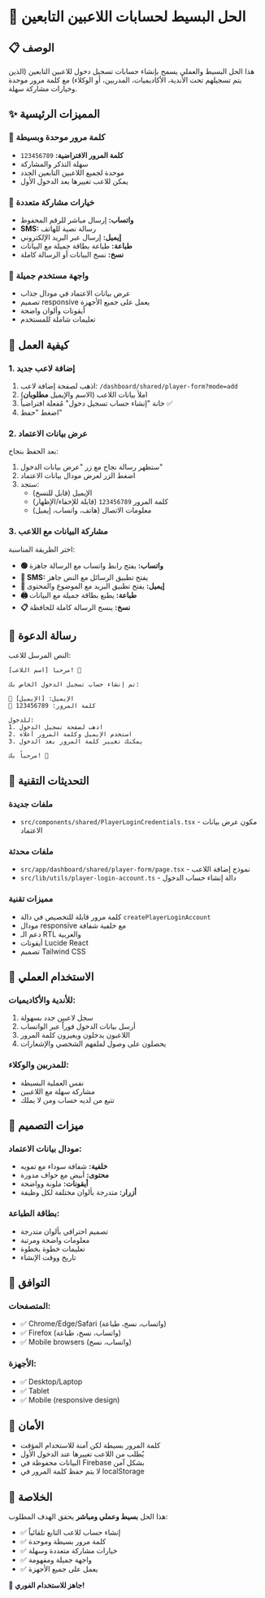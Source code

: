 # 🎯 الحل البسيط لحسابات اللاعبين التابعين

## 📋 الوصف

هذا الحل البسيط والعملي يسمح بإنشاء حسابات تسجيل دخول للاعبين التابعين (الذين يتم تسجيلهم تحت الأندية، الأكاديميات، المدربين، أو الوكلاء) مع كلمة مرور موحدة وخيارات مشاركة سهلة.

## ✨ المميزات الرئيسية

### 🔐 كلمة مرور موحدة وبسيطة
- **كلمة المرور الافتراضية:** `123456789`
- سهلة التذكر والمشاركة
- موحدة لجميع اللاعبين التابعين الجدد
- يمكن للاعب تغييرها بعد الدخول الأول

### 📱 خيارات مشاركة متعددة
- **واتساب:** إرسال مباشر للرقم المحفوظ
- **SMS:** رسالة نصية للهاتف
- **إيميل:** إرسال عبر البريد الإلكتروني
- **طباعة:** طباعة بطاقة جميلة مع البيانات
- **نسخ:** نسخ البيانات أو الرسالة كاملة

### 🎨 واجهة مستخدم جميلة
- عرض بيانات الاعتماد في مودال جذاب
- تصميم responsive يعمل على جميع الأجهزة
- أيقونات وألوان واضحة
- تعليمات شاملة للمستخدم

## 🚀 كيفية العمل

### 1. إضافة لاعب جديد
1. اذهب لصفحة إضافة لاعب: `/dashboard/shared/player-form?mode=add`
2. املأ بيانات اللاعب (الاسم والإيميل **مطلوبان**)
3. خانة "إنشاء حساب تسجيل دخول" مُفعلة افتراضياً ✅
4. اضغط "حفظ"

### 2. عرض بيانات الاعتماد
بعد الحفظ بنجاح:
1. ستظهر رسالة نجاح مع زر "عرض بيانات الدخول"
2. اضغط الزر لعرض مودال بيانات الاعتماد
3. ستجد:
   - الإيميل (قابل للنسخ)
   - كلمة المرور `123456789` (قابلة للإخفاء/الإظهار)
   - معلومات الاتصال (هاتف، واتساب، إيميل)

### 3. مشاركة البيانات مع اللاعب
اختر الطريقة المناسبة:
- **🟢 واتساب:** يفتح رابط واتساب مع الرسالة جاهزة
- **📱 SMS:** يفتح تطبيق الرسائل مع النص جاهز
- **📧 إيميل:** يفتح تطبيق البريد مع الموضوع والمحتوى
- **🖨️ طباعة:** يطبع بطاقة جميلة مع البيانات
- **📋 نسخ:** ينسخ الرسالة كاملة للحافظة

## 📄 رسالة الدعوة

النص المرسل للاعب:

```
مرحباً [اسم اللاعب]! 🎉

تم إنشاء حساب تسجيل الدخول الخاص بك:

📧 الإيميل: [الإيميل]
🔑 كلمة المرور: 123456789

للدخول:
1. اذهب لصفحة تسجيل الدخول
2. استخدم الإيميل وكلمة المرور أعلاه
3. يمكنك تغيير كلمة المرور بعد الدخول

مرحباً بك! 🎯
```

## 🔧 التحديثات التقنية

### ملفات جديدة
- `src/components/shared/PlayerLoginCredentials.tsx` - مكون عرض بيانات الاعتماد

### ملفات محدثة
- `src/app/dashboard/shared/player-form/page.tsx` - نموذج إضافة اللاعب
- `src/lib/utils/player-login-account.ts` - دالة إنشاء حساب الدخول

### مميزات تقنية
- كلمة مرور قابلة للتخصيص في دالة `createPlayerLoginAccount`
- مودال responsive مع خلفية شفافة
- دعم الـ RTL والعربية
- أيقونات Lucide React
- تصميم Tailwind CSS

## 🎯 الاستخدام العملي

### للأندية والأكاديميات:
1. سجل لاعبين جدد بسهولة
2. أرسل بيانات الدخول فوراً عبر الواتساب
3. اللاعبون يدخلون ويغيرون كلمة المرور
4. يحصلون على وصول لملفهم الشخصي والإشعارات

### للمدربين والوكلاء:
- نفس العملية البسيطة
- مشاركة سهلة مع اللاعبين
- تتبع من لديه حساب ومن لا يملك

## 🎨 ميزات التصميم

### مودال بيانات الاعتماد:
- **خلفية:** شفافة سوداء مع تمويه
- **محتوى:** أبيض مع حواف مدورة
- **أيقونات:** ملونة وواضحة
- **أزرار:** متدرجة بألوان مختلفة لكل وظيفة

### بطاقة الطباعة:
- تصميم احترافي بألوان متدرجة
- معلومات واضحة ومرتبة
- تعليمات خطوة بخطوة
- تاريخ ووقت الإنشاء

## 📱 التوافق

### المتصفحات:
- ✅ Chrome/Edge/Safari (واتساب، نسخ، طباعة)
- ✅ Firefox (واتساب، نسخ، طباعة)  
- ✅ Mobile browsers (واتساب، نسخ)

### الأجهزة:
- ✅ Desktop/Laptop
- ✅ Tablet
- ✅ Mobile (responsive design)

## 🔐 الأمان

- كلمة المرور بسيطة لكن آمنة للاستخدام المؤقت
- يُطلب من اللاعب تغييرها عند الدخول الأول
- البيانات محفوظة في Firebase بشكل آمن
- لا يتم حفظ كلمة المرور في localStorage

## 🎯 الخلاصة

هذا الحل **بسيط وعملي ومباشر** يحقق الهدف المطلوب:
- ✅ إنشاء حساب للاعب التابع تلقائياً
- ✅ كلمة مرور بسيطة وموحدة
- ✅ خيارات مشاركة متعددة وسهلة
- ✅ واجهة جميلة ومفهومة
- ✅ يعمل على جميع الأجهزة

**🚀 جاهز للاستخدام الفوري!** 
